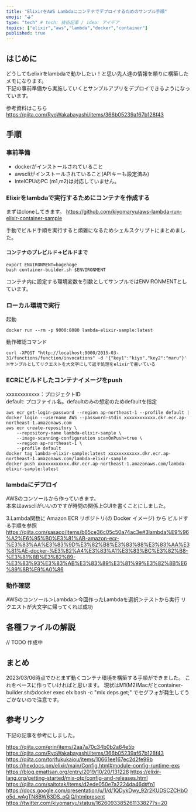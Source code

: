 ```yaml
---
title: "ElixirをAWS Lambdaにコンテナでデプロイするためのサンプル手順"
emoji: "⛳"
type: "tech" # tech: 技術記事 / idea: アイデア
topics: ["elixir","aws","lambda","docker","container"]
published: true
---
```


## はじめに

どうしてもelixirをlambdaで動かしたい！と思い先人達の情報を頼りに構築したメモになります。  
下記の事前準備から実施していくとサンプルアプリをデプロイできるようになっています。

参考資料はこちら
https://qiita.com/RyoWakabayashi/items/366b05239af67b128f43

## 手順

### 事前準備

- dockerがインストールされていること
- awscliがインストールされていること(APIキーも設定済み)
- intelCPUのPC (m1,m2)は対応していません。

### Elixirをlambdaで実行するためにコンテナを作成する

まずはcloneしてきます。
https://github.com/kiyomaryu/aws-lambda-run-elixir-container-sample

手動でビルド手順を実行すると煩雑になるためシェルスクリプトにまとめました。

#### コンテナのプレビルド→ビルドまで

```
export ENVIRONMENT=hogehoge
bash container-builder.sh $ENVIRONMENT
```
コンテナ内に設定する環境変数を引数としてサンプルではENVIRONMENTとしています。

### ローカル環境で実行

起動
```
docker run --rm -p 9000:8080 lambda-elixir-sample:latest
```
動作確認コマンド
```
curl -XPOST "http://localhost:9000/2015-03-31/functions/function/invocations" -d '{"key1":"kiyo","key2":"maru"}'
※サンプルとしてリクエストを大文字にして返す処理をelixirで書いている
```

### ECRにビルドしたコンテナイメージをpush

xxxxxxxxxxxx：プロジェクトID  
default: プロファイル名。defaultのみの想定のためdefaultを指定  
  
```
aws ecr get-login-password --region ap-northeast-1 --profile default | docker login --username AWS --password-stdin xxxxxxxxxxxx.dkr.ecr.ap-northeast-1.amazonaws.com
aws ecr create-repository \
    --repository-name lambda-elixir-sample \
    --image-scanning-configuration scanOnPush=true \
    --region ap-northeast-1 \
    --profile default
docker tag lambda-elixir-sample:latest xxxxxxxxxxxx.dkr.ecr.ap-northeast-1.amazonaws.com/lambda-elixir-sample
docker push xxxxxxxxxxxx.dkr.ecr.ap-northeast-1.amazonaws.com/lambda-elixir-sample:latest
```

### lambdaにデプロイ

AWSのコンソールから作っていきます。  
本来はawscliがいいのですが時間の関係上GUIを書くことにしました。  
  
3.Lambda関数に Amazon ECR リポジトリ(の Docker イメージ) から ビルドする手順を参照
https://qiita.com/sasaco/items/b65ce36c05c50a74ac3e#3lambda%E9%96%A2%E6%95%B0%E3%81%AB-amazon-ecr-%E3%83%AA%E3%83%9D%E3%82%B8%E3%83%88%E3%83%AA%E3%81%AE-docker-%E3%82%A4%E3%83%A1%E3%83%BC%E3%82%B8-%E3%81%8B%E3%82%89-%E3%83%93%E3%83%AB%E3%83%89%E3%81%99%E3%82%8B%E6%89%8B%E9%A0%86

### 動作確認
AWSのコンソール＞Lambda＞今回作ったLambdaを選択＞テストから実行
リクエストが大文字に帰ってくれば成功

## 各種ファイルの解説

// TODO 作成中

## まとめ
2023/03/06時点でひとまず動くコンテナ環境を構築する手順ができました。
これをベースに作っていければと思います。
現状はM1(M2)Macだとcontainer-builder.shのdocker exec elx bash -c "mix deps.get;" でセグフォが発生してうごかないので注意です。

## 参考リンク

下記の記事を参考にしました。

https://qiita.com/erin/items/2aa7a70c34b0b2a64e5b
https://qiita.com/RyoWakabayashi/items/366b05239af67b128f43
https://qiita.com/torifukukaiou/items/10661ee167ec2d2fe99b
https://hexdocs.pm/elixir/main/Config.html#module-config-runtime-exs
https://blog.emattsan.org/entry/2019/10/20/131228
https://elixir-lang.org/getting-started/mix-otp/config-and-releases.html
https://qiita.com/saitotak/items/d2ede050e7a2224da46d#fn1
https://docs.google.com/presentation/u/1/d/1QDykDwy_92r2KUDSCZCHbOo5d_wAgTN8BW63DS_oQjQ/htmlpresent
https://twitter.com/kiyomaryu/status/1626093385261133827?s=20

